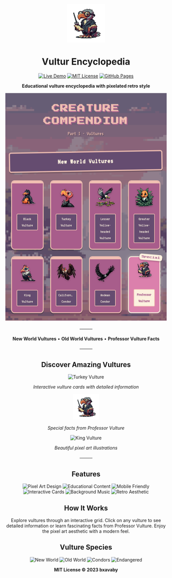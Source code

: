 <div align="center">

<img src="assets/vltrs/pv.png" alt="Professor Vulture" width="120">

# Vultur Encyclopedia

[![Live Demo](https://img.shields.io/badge/LIVE_DEMO-1a1a1a?style=for-the-badge&logoColor=f0bfb2&logo=github)](https://vultur.cc)
[![MIT License](https://img.shields.io/badge/MIT-654c70?style=for-the-badge)](LICENSE)
[![GitHub Pages](https://img.shields.io/badge/GitHub_Pages-a85d8b?style=for-the-badge&logo=github&logoColor=white)](https://vultur.cc)

**Educational vulture encyclopedia with pixelated retro style**

<img src="assets/preview.png" alt="Vulture Compendium Interface" width="600">

────

**New World Vultures** • **Old World Vultures** • **Professor Vulture Facts**

────

## Discover Amazing Vultures

<div align="center">

<img src="assets/vltrs/tk.png" alt="Turkey Vulture" width="80">

*Interactive vulture cards with detailed information*

<img src="assets/vltrs/pv.png" alt="Professor Vulture" width="80">

*Special facts from Professor Vulture*

<img src="assets/vltrs/kg.png" alt="King Vulture" width="80">

*Beautiful pixel art illustrations*

</div>

────

## Features

![Pixel Art Design](https://img.shields.io/badge/Pixel_Art_Design-1a1a1a?style=for-the-badge&logoColor=f0bfb2)
![Educational Content](https://img.shields.io/badge/Educational_Content-1a1a1a?style=for-the-badge&logoColor=f0bfb2)
![Mobile Friendly](https://img.shields.io/badge/Mobile_Friendly-1a1a1a?style=for-the-badge&logoColor=f0bfb2)
![Interactive Cards](https://img.shields.io/badge/Interactive_Cards-1a1a1a?style=for-the-badge&logoColor=f0bfb2)
![Background Music](https://img.shields.io/badge/Background_Music-1a1a1a?style=for-the-badge&logoColor=f0bfb2)
![Retro Aesthetic](https://img.shields.io/badge/Retro_Aesthetic-1a1a1a?style=for-the-badge&logoColor=f0bfb2)

## How It Works

Explore vultures through an interactive grid. Click on any vulture to see detailed information or learn fascinating facts from Professor Vulture. Enjoy the pixel art aesthetic with a modern feel.

## Vulture Species

![New World](https://img.shields.io/badge/New_World-db80ac?style=for-the-badge)
![Old World](https://img.shields.io/badge/Old_World-a85d8b?style=for-the-badge)
![Condors](https://img.shields.io/badge/Condors-654c70?style=for-the-badge)
![Endangered](https://img.shields.io/badge/Conservation_Status-f0bfb2?style=for-the-badge)

**MIT License © 2023 bxavaby**

</div>
